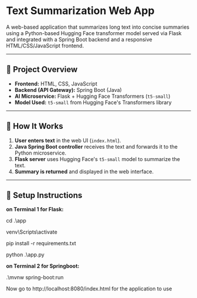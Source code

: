 # Text Summarization Web App

A web-based application that summarizes long text into concise summaries using a Python-based Hugging Face transformer model served via Flask and integrated with a Spring Boot backend and a responsive HTML/CSS/JavaScript frontend.

---

## 🧠 Project Overview

- **Frontend:** HTML, CSS, JavaScript  
- **Backend (API Gateway):** Spring Boot (Java)  
- **AI Microservice:** Flask + Hugging Face Transformers (`t5-small`)  
- **Model Used:** `t5-small` from Hugging Face's Transformers library

---

## 🚀 How It Works

1. **User enters text** in the web UI (`index.html`).
2. **Java Spring Boot controller** receives the text and forwards it to the Python microservice.
3. **Flask server** uses Hugging Face's `t5-small` model to summarize the text.
4. **Summary is returned** and displayed in the web interface.

---

## 🔧 Setup Instructions
**on Terminal 1 for Flask:**

cd .\app

venv\Scripts\activate

pip install -r requirements.txt

python .\app.py

**on Terminal 2 for Springboot:**

.\mvnw spring-boot:run

Now go to http://localhost:8080/index.html for the application to use
